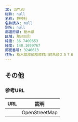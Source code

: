 ```yaml
---
ID: 3VYzU
総称: null
名称: 静神社
名称読み: null
別名: null
都道府県: 栃木県
区域: 那珂川町
緯度: 36.7400653
経度: 140.1699767
郵便番号: 3240613
住所: 栃木県那須郡那珂川町馬頭２５７６
---
```


## その他

### 参考URL

| URL | 説明          |
| --- | ------------- |
|     | OpenStreetMap |
